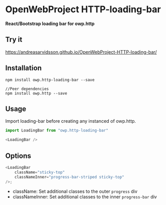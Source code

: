 # OpenWebProject HTTP-loading-bar

**React/Bootstrap loading bar for owp.http**

## Try it
https://andreasarvidsson.github.io/OpenWebProject-HTTP-loading-bar/

## Installation
```
npm install owp.http-loading-bar --save

//Peer dependencies
npm install owp.http --save
```

## Usage
Import loading-bar before creating any instanced of owp.http.
```javascript
import LoadingBar from "owp.http-loading-bar"

<LoadingBar />
```


## Options
```javascript
<LoadingBar 
    className="sticky-top"
    classNameInner="progress-bar-striped sticky-top" 
/>;
```

* className: Set additional classes to the outer `progress` div
* classNameInner: Set additional classes to the inner `progress-bar` div